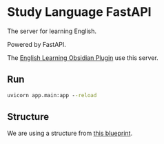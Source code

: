 # Study Language FastAPI

The server for learning English.

Powered by FastAPI.

The [English Learning Obsidian Plugin](https://github.com/signmotion/english-learning) use this server.

## Run

```cmd
uvicorn app.main:app --reload
```

## Structure

We are using a structure from [this blueprint](https://fastapi.tiangolo.com/tutorial/bigger-applications/).
